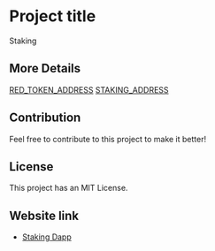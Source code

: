 # Project title

Staking 

## More Details
[RED_TOKEN_ADDRESS](https://sepolia.etherscan.io/address/0xecd0Eba51Fb95e8BE42eEE3489C157Ea91ed5965)
[STAKING_ADDRESS](https://sepolia.etherscan.io/address/0x743dbc4c850c44aa49416d582d06e68edf6b5781)

## Contribution

Feel free to contribute to this project to make it better!

## License

This project has an MIT License.

## Website link

- [Staking Dapp](https://redstaking.vercel.app/)
